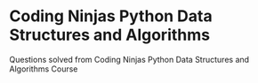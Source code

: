 # Coding Ninjas Python Data Structures and Algorithms
 Questions solved from Coding Ninjas Python Data Structures and Algorithms Course
